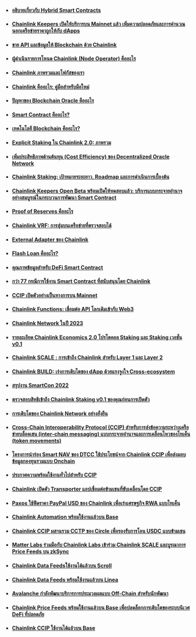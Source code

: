 - #### [อธิบายเกี่ยวกับ Hybrid Smart Contracts](https://medium.com/chainlink-community/%E0%B8%AD%E0%B8%98%E0%B8%B4%E0%B8%9A%E0%B8%B2%E0%B8%A2%E0%B9%80%E0%B8%81%E0%B8%B5%E0%B9%88%E0%B8%A2%E0%B8%A7%E0%B8%81%E0%B8%B1%E0%B8%9A-hybrid-smart-contracts-c50a04217ccc)
- #### [Chainlink Keepers เปิดให้บริการบน Mainnet แล้ว เพิ่มความปลอดภัยและการคำนวณนอกเครือข่ายราคาถูกให้กับ dApps](https://medium.com/chainlink-community/chainlink-keepers-%E0%B9%80%E0%B8%9B%E0%B8%B4%E0%B8%94%E0%B9%83%E0%B8%AB%E0%B9%89%E0%B8%9A%E0%B8%A3%E0%B8%B4%E0%B8%81%E0%B8%B2%E0%B8%A3%E0%B8%9A%E0%B8%99-mainnet-%E0%B9%81%E0%B8%A5%E0%B9%89%E0%B8%A7-%E0%B9%80%E0%B8%9E%E0%B8%B4%E0%B9%88%E0%B8%A1%E0%B8%84%E0%B8%A7%E0%B8%B2%E0%B8%A1%E0%B8%9B%E0%B8%A5%E0%B8%AD%E0%B8%94%E0%B8%A0%E0%B8%B1%E0%B8%A2%E0%B9%81%E0%B8%A5%E0%B8%B0%E0%B8%81%E0%B8%B2%E0%B8%A3%E0%B8%84%E0%B8%B3%E0%B8%99%E0%B8%A7%E0%B8%93%E0%B8%99%E0%B8%AD%E0%B8%81%E0%B9%80%E0%B8%84%E0%B8%A3%E0%B8%B7%E0%B8%AD%E0%B8%82%E0%B9%88%E0%B8%B2%E0%B8%A2%E0%B8%A3%E0%B8%B2%E0%B8%84%E0%B8%B2%E0%B8%96%E0%B8%B9%E0%B8%81%E0%B9%83%E0%B8%AB%E0%B9%89%E0%B8%81%E0%B8%B1%E0%B8%9A-79c1571d4d62)
- #### [ขาย API และข้อมูลให้ Blockchain ด้วย Chainlink](https://medium.com/chainlink-community/%E0%B8%82%E0%B8%B2%E0%B8%A2-api-%E0%B9%81%E0%B8%A5%E0%B8%B0%E0%B8%82%E0%B9%89%E0%B8%AD%E0%B8%A1%E0%B8%B9%E0%B8%A5%E0%B9%83%E0%B8%AB%E0%B9%89-blockchain-%E0%B8%94%E0%B9%89%E0%B8%A7%E0%B8%A2-chainlink-30ebd6079719)
- #### [ผู้ดำเนินรายการโหนด Chainlink (Node Operator) คืออะไร](https://medium.com/chainlink-community/%E0%B8%9C%E0%B8%B9%E0%B9%89%E0%B8%94%E0%B8%B3%E0%B9%80%E0%B8%99%E0%B8%B4%E0%B8%99%E0%B8%A3%E0%B8%B2%E0%B8%A2%E0%B8%81%E0%B8%B2%E0%B8%A3%E0%B9%82%E0%B8%AB%E0%B8%99%E0%B8%94-chainlink-node-operator-%E0%B8%84%E0%B8%B7%E0%B8%AD%E0%B8%AD%E0%B8%B0%E0%B9%84%E0%B8%A3-ba49479210cc)
- #### [Chainlink ภาพรวมและโฟกัสของเรา](https://medium.com/chainlink-community/chainlink-%E0%B8%A0%E0%B8%B2%E0%B8%9E%E0%B8%A3%E0%B8%A7%E0%B8%A1%E0%B9%81%E0%B8%A5%E0%B8%B0%E0%B9%82%E0%B8%9F%E0%B8%81%E0%B8%B1%E0%B8%AA%E0%B8%82%E0%B8%AD%E0%B8%87%E0%B9%80%E0%B8%A3%E0%B8%B2-b4b262db5ad9)
- #### [Chainlink คืออะไร: คู่มือสำหรับมือใหม่](https://medium.com/chainlink-community/chainlink-%E0%B8%84%E0%B8%B7%E0%B8%AD%E0%B8%AD%E0%B8%B0%E0%B9%84%E0%B8%A3-%E0%B8%84%E0%B8%B9%E0%B9%88%E0%B8%A1%E0%B8%B7%E0%B8%AD%E0%B8%AA%E0%B8%B3%E0%B8%AB%E0%B8%A3%E0%B8%B1%E0%B8%9A%E0%B8%A1%E0%B8%B7%E0%B8%AD%E0%B9%83%E0%B8%AB%E0%B8%A1%E0%B9%88-11b9846951e)
- #### [ปัญหาของ Blockchain Oracle คืออะไร](https://medium.com/chainlink-community/%E0%B8%9B%E0%B8%B1%E0%B8%8D%E0%B8%AB%E0%B8%B2%E0%B8%82%E0%B8%AD%E0%B8%87-blockchain-oracle-%E0%B8%84%E0%B8%B7%E0%B8%AD%E0%B8%AD%E0%B8%B0%E0%B9%84%E0%B8%A3-a7ed93edd43e)
- #### [Smart Contract คืออะไร?](https://medium.com/chainlink-community/smart-contract-%E0%B8%84%E0%B8%B7%E0%B8%AD%E0%B8%AD%E0%B8%B0%E0%B9%84%E0%B8%A3-45644a2d9a1)
- #### [เทคโนโลยี Blockchain คืออะไร?](https://medium.com/chainlink-community/%E0%B9%80%E0%B8%97%E0%B8%84%E0%B9%82%E0%B8%99%E0%B9%82%E0%B8%A5%E0%B8%A2%E0%B8%B5-blockchain-%E0%B8%84%E0%B8%B7%E0%B8%AD%E0%B8%AD%E0%B8%B0%E0%B9%84%E0%B8%A3-8ad80c8c67e2)
- #### [Explicit Staking ใน Chainlink 2.0: ภาพรวม](https://medium.com/chainlink-community/explicit-staking-%E0%B9%83%E0%B8%99-chainlink-2-0-%E0%B8%A0%E0%B8%B2%E0%B8%9E%E0%B8%A3%E0%B8%A7%E0%B8%A1-faf12e4e98dd)
- #### [เพิ่มประสิทธิภาพด้านต้นทุน (Cost Efficiency) ของ Decentralized Oracle Network](https://medium.com/chainlink-community/%E0%B9%80%E0%B8%9E%E0%B8%B4%E0%B9%88%E0%B8%A1%E0%B8%9B%E0%B8%A3%E0%B8%B0%E0%B8%AA%E0%B8%B4%E0%B8%97%E0%B8%98%E0%B8%B4%E0%B8%A0%E0%B8%B2%E0%B8%9E%E0%B8%94%E0%B9%89%E0%B8%B2%E0%B8%99%E0%B8%95%E0%B9%89%E0%B8%99%E0%B8%97%E0%B8%B8%E0%B8%99-cost-efficiency-%E0%B8%82%E0%B8%AD%E0%B8%87-decentralized-oracle-network-52e0f6f08546)
- #### [Chainlink Staking: เป้าหมายระยะยาว, Roadmap และการดำเนินการเบื้องต้น](https://medium.com/chainlink-community/chainlink-staking-%E0%B9%80%E0%B8%9B%E0%B9%89%E0%B8%B2%E0%B8%AB%E0%B8%A1%E0%B8%B2%E0%B8%A2%E0%B8%A3%E0%B8%B0%E0%B8%A2%E0%B8%B0%E0%B8%A2%E0%B8%B2%E0%B8%A7-roadmap-%E0%B9%81%E0%B8%A5%E0%B8%B0%E0%B8%81%E0%B8%B2%E0%B8%A3%E0%B8%94%E0%B8%B3%E0%B9%80%E0%B8%99%E0%B8%B4%E0%B8%99%E0%B8%81%E0%B8%B2%E0%B8%A3%E0%B9%80%E0%B8%9A%E0%B8%B7%E0%B9%89%E0%B8%AD%E0%B8%87%E0%B8%95%E0%B9%89%E0%B8%99-770445748813)
- #### [Chainlink Keepers Open Beta พร้อมเปิดให้ทดสอบแล้ว: บริการแบบกระจายอำนาจอย่างสมบูรณ์ในกระบวนการพัฒนา Smart Contract](https://medium.com/chainlink-community/chainlink-keepers-open-beta-%E0%B8%9E%E0%B8%A3%E0%B9%89%E0%B8%AD%E0%B8%A1%E0%B9%80%E0%B8%9B%E0%B8%B4%E0%B8%94%E0%B9%83%E0%B8%AB%E0%B9%89%E0%B8%97%E0%B8%94%E0%B8%AA%E0%B8%AD%E0%B8%9A%E0%B9%81%E0%B8%A5%E0%B9%89%E0%B8%A7-%E0%B8%9A%E0%B8%A3%E0%B8%B4%E0%B8%81%E0%B8%B2%E0%B8%A3%E0%B9%81%E0%B8%9A%E0%B8%9A%E0%B8%81%E0%B8%A3%E0%B8%B0%E0%B8%88%E0%B8%B2%E0%B8%A2%E0%B8%AD%E0%B8%B3%E0%B8%99%E0%B8%B2%E0%B8%88%E0%B8%AD%E0%B8%A2%E0%B9%88%E0%B8%B2%E0%B8%87%E0%B8%AA%E0%B8%A1%E0%B8%9A%E0%B8%B9%E0%B8%A3%E0%B8%93%E0%B9%8C%E0%B9%83%E0%B8%99%E0%B8%81%E0%B8%A3%E0%B8%B0%E0%B8%9A%E0%B8%A7%E0%B8%99%E0%B8%81%E0%B8%B2%E0%B8%A3%E0%B8%9E%E0%B8%B1%E0%B8%92%E0%B8%99%E0%B8%B2-1f0f180d203e)
- #### [Proof of Reserves คืออะไร](https://medium.com/chainlink-community/proof-of-reserves-%E0%B8%84%E0%B8%B7%E0%B8%AD%E0%B8%AD%E0%B8%B0%E0%B9%84%E0%B8%A3-6be113cf4444)
- #### [Chainlink VRF: การสุ่มบนเครือข่ายที่ตรวจสอบได้](https://medium.com/chainlink-community/chainlink-vrf-%E0%B8%81%E0%B8%B2%E0%B8%A3%E0%B8%AA%E0%B8%B8%E0%B9%88%E0%B8%A1%E0%B8%9A%E0%B8%99%E0%B9%80%E0%B8%84%E0%B8%A3%E0%B8%B7%E0%B8%AD%E0%B8%82%E0%B9%88%E0%B8%B2%E0%B8%A2%E0%B8%97%E0%B8%B5%E0%B9%88%E0%B8%95%E0%B8%A3%E0%B8%A7%E0%B8%88%E0%B8%AA%E0%B8%AD%E0%B8%9A%E0%B9%84%E0%B8%94%E0%B9%89-4c860f0e8b08)
- #### [External Adapter ของ Chainlink](https://medium.com/chainlink-community/external-adapter-%E0%B8%82%E0%B8%AD%E0%B8%87-chainlink-b8ddd6259cb9)
- #### [Flash Loan คืออะไร?](https://medium.com/chainlink-community/flash-loan-%E0%B8%84%E0%B8%B7%E0%B8%AD%E0%B8%AD%E0%B8%B0%E0%B9%84%E0%B8%A3-bdb33b1c5737)
- #### [คุณภาพข้อมูลสำหรับ DeFi Smart Contract](https://medium.com/chainlink-community/%E0%B8%84%E0%B8%B8%E0%B8%93%E0%B8%A0%E0%B8%B2%E0%B8%9E%E0%B8%82%E0%B9%89%E0%B8%AD%E0%B8%A1%E0%B8%B9%E0%B8%A5%E0%B8%AA%E0%B8%B3%E0%B8%AB%E0%B8%A3%E0%B8%B1%E0%B8%9A-defi-smart-contract-19be1da14e3a)
- #### [กว่า 77 กรณีการใช้งาน Smart Contract ที่สนับสนุนโดย Chainlink](https://medium.com/chainlink-community/%E0%B8%81%E0%B8%A7%E0%B9%88%E0%B8%B2-77-%E0%B8%81%E0%B8%A3%E0%B8%93%E0%B8%B5%E0%B8%81%E0%B8%B2%E0%B8%A3%E0%B9%83%E0%B8%8A%E0%B9%89%E0%B8%87%E0%B8%B2%E0%B8%99-smart-contract-%E0%B8%97%E0%B8%B5%E0%B9%88%E0%B8%AA%E0%B8%99%E0%B8%B1%E0%B8%9A%E0%B8%AA%E0%B8%99%E0%B8%B8%E0%B8%99%E0%B9%82%E0%B8%94%E0%B8%A2-chainlink-75c18f1b7bbc)
- #### [CCIP เปิดตัวอย่างเป็นทางการบน Mainnet](https://medium.com/chainlink-community/ccip-%E0%B9%80%E0%B8%9B%E0%B8%B4%E0%B8%94%E0%B8%95%E0%B8%B1%E0%B8%A7%E0%B8%AD%E0%B8%A2%E0%B9%88%E0%B8%B2%E0%B8%87%E0%B9%80%E0%B8%9B%E0%B9%87%E0%B8%99%E0%B8%97%E0%B8%B2%E0%B8%87%E0%B8%81%E0%B8%B2%E0%B8%A3%E0%B8%9A%E0%B8%99-mainnet-56186bf20b05)
- #### [Chainlink Functions: เชื่อมต่อ API โลกเดิมเข้ากับ Web3](https://medium.com/chainlink-community/chainlink-functions-%E0%B9%80%E0%B8%8A%E0%B8%B7%E0%B9%88%E0%B8%AD%E0%B8%A1%E0%B8%95%E0%B9%88%E0%B8%AD-api-%E0%B9%82%E0%B8%A5%E0%B8%81%E0%B9%80%E0%B8%94%E0%B8%B4%E0%B8%A1%E0%B9%80%E0%B8%82%E0%B9%89%E0%B8%B2%E0%B8%81%E0%B8%B1%E0%B8%9A-web3-e0c3986e1688)
- #### [Chainlink Network ในปี 2023](https://medium.com/chainlink-community/chainlink-network-%E0%B9%83%E0%B8%99%E0%B8%9B%E0%B8%B5-2023-3183ea1046cf)
- #### [รายละเอียด Chainlink Economics 2.0 โปรโตคอล Staking และ Staking เวอชั่น v0.1](https://medium.com/chainlink-community/%E0%B8%A3%E0%B8%B2%E0%B8%A2%E0%B8%A5%E0%B8%B0%E0%B9%80%E0%B8%AD%E0%B8%B5%E0%B8%A2%E0%B8%94-chainlink-economics-2-0-%E0%B9%82%E0%B8%9B%E0%B8%A3%E0%B9%82%E0%B8%95%E0%B8%84%E0%B8%AD%E0%B8%A5-staking-%E0%B9%81%E0%B8%A5%E0%B8%B0-staking-%E0%B9%80%E0%B8%A7%E0%B8%AD%E0%B8%8A%E0%B8%B1%E0%B9%88%E0%B8%99-v0-1-6cc54764bcc7)
- #### [Chainlink SCALE : การเข้าถึง Chainlink สำหรับ Layer 1 และ Layer 2](https://medium.com/chainlink-community/chainlink-scale-%E0%B8%81%E0%B8%B2%E0%B8%A3%E0%B9%80%E0%B8%82%E0%B9%89%E0%B8%B2%E0%B8%96%E0%B8%B6%E0%B8%87-chainlink-%E0%B8%AA%E0%B8%B3%E0%B8%AB%E0%B8%A3%E0%B8%B1%E0%B8%9A-layer-1-%E0%B9%81%E0%B8%A5%E0%B8%B0-layer-2-c90f69a8376)
- #### [Chainlink BUILD: เร่งการเติบโตของ dApp ด้วยแรงจูงใจ Cross-ecosystem](https://medium.com/chainlink-community/chainlink-build-%E0%B9%80%E0%B8%A3%E0%B9%88%E0%B8%87%E0%B8%81%E0%B8%B2%E0%B8%A3%E0%B9%80%E0%B8%95%E0%B8%B4%E0%B8%9A%E0%B9%82%E0%B8%95%E0%B8%82%E0%B8%AD%E0%B8%87-dapp-%E0%B8%94%E0%B9%89%E0%B8%A7%E0%B8%A2%E0%B9%81%E0%B8%A3%E0%B8%87%E0%B8%88%E0%B8%B9%E0%B8%87%E0%B9%83%E0%B8%88-cross-ecosystem-38ccc927d6a9)
- #### [สรุปงาน SmartCon 2022](https://medium.com/chainlink-community/%E0%B8%AA%E0%B8%A3%E0%B8%B8%E0%B8%9B%E0%B8%87%E0%B8%B2%E0%B8%99-smartcon-2022-d32677a7e4b8)
- #### [ตรวจสอบสิทธิเข้าถึง Chainlink Staking v0.1 ของคุณก่อนการเปิดตัว](https://medium.com/chainlink-community/%E0%B8%95%E0%B8%A3%E0%B8%A7%E0%B8%88%E0%B8%AA%E0%B8%AD%E0%B8%9A%E0%B8%AA%E0%B8%B4%E0%B8%97%E0%B8%98%E0%B8%B4%E0%B9%80%E0%B8%82%E0%B9%89%E0%B8%B2%E0%B8%96%E0%B8%B6%E0%B8%87-chainlink-staking-v0-1-%E0%B8%82%E0%B8%AD%E0%B8%87%E0%B8%84%E0%B8%B8%E0%B8%93%E0%B8%81%E0%B9%88%E0%B8%AD%E0%B8%99%E0%B8%81%E0%B8%B2%E0%B8%A3%E0%B9%80%E0%B8%9B%E0%B8%B4%E0%B8%94%E0%B8%95%E0%B8%B1%E0%B8%A7-3a9c7ebc5d2e)
- #### [การเติบโตของ Chainlink Network อย่างยั่งยืน](https://medium.com/chainlink-community/%E0%B8%81%E0%B8%B2%E0%B8%A3%E0%B9%80%E0%B8%95%E0%B8%B4%E0%B8%9A%E0%B9%82%E0%B8%95%E0%B8%82%E0%B8%AD%E0%B8%87-chainlink-network-%E0%B8%AD%E0%B8%A2%E0%B9%88%E0%B8%B2%E0%B8%87%E0%B8%A2%E0%B8%B1%E0%B9%88%E0%B8%87%E0%B8%A2%E0%B8%B7%E0%B8%99-5e22830c4453)
- #### [Cross-Chain Interoperability Protocol (CCIP) สำหรับการส่งข้อความระหว่างเครือข่ายบล็อคเชน (inter-chain messaging) แบบกระจายอำนาจและการเคลื่อนไหวของโทเค็น (token movements)](https://medium.com/chainlink-community/cross-chain-interoperability-protocol-ccip-%E0%B8%AA%E0%B8%B3%E0%B8%AB%E0%B8%A3%E0%B8%B1%E0%B8%9A%E0%B8%81%E0%B8%B2%E0%B8%A3%E0%B8%AA%E0%B9%88%E0%B8%87%E0%B8%82%E0%B9%89%E0%B8%AD%E0%B8%84%E0%B8%A7%E0%B8%B2%E0%B8%A1%E0%B8%A3%E0%B8%B0%E0%B8%AB%E0%B8%A7%E0%B9%88%E0%B8%B2%E0%B8%87%E0%B9%80%E0%B8%84%E0%B8%A3%E0%B8%B7%E0%B8%AD%E0%B8%82%E0%B9%88%E0%B8%B2%E0%B8%A2%E0%B8%9A%E0%B8%A5%E0%B9%87%E0%B8%AD%E0%B8%84%E0%B9%80%E0%B8%8A%E0%B8%99-dc5fa9592086)
- #### [โครงการนำร่อง Smart NAV ของ DTCC ใช้ประโยชน์จาก Chainlink CCIP เพื่อส่งมอบข้อมูลกองทุนรวมแบบ Onchain](https://medium.com/chainlink-community/%E0%B9%82%E0%B8%84%E0%B8%A3%E0%B8%87%E0%B8%81%E0%B8%B2%E0%B8%A3%E0%B8%99%E0%B8%B3%E0%B8%A3%E0%B9%88%E0%B8%AD%E0%B8%87-smart-nav-%E0%B8%82%E0%B8%AD%E0%B8%87-dtcc-%E0%B9%83%E0%B8%8A%E0%B9%89%E0%B8%9B%E0%B8%A3%E0%B8%B0%E0%B9%82%E0%B8%A2%E0%B8%8A%E0%B8%99%E0%B9%8C%E0%B8%88%E0%B8%B2%E0%B8%81-chainlink-ccip-%E0%B9%80%E0%B8%9E%E0%B8%B7%E0%B9%88%E0%B8%AD%E0%B8%AA%E0%B9%88%E0%B8%87%E0%B8%A1%E0%B8%AD%E0%B8%9A%E0%B8%82%E0%B9%89%E0%B8%AD%E0%B8%A1%E0%B8%B9%E0%B8%A5%E0%B8%81%E0%B8%AD%E0%B8%87%E0%B8%97%E0%B8%B8%E0%B8%99%E0%B8%A3%E0%B8%A7%E0%B8%A1%E0%B9%81%E0%B8%9A%E0%B8%9A-d0850da6b6cb)
- #### [ประกาศความพร้อมใช้งานทั่วไปสำหรับ CCIP](https://medium.com/@chainlink_thofficial/%E0%B8%9B%E0%B8%A3%E0%B8%B0%E0%B8%81%E0%B8%B2%E0%B8%A8%E0%B8%84%E0%B8%A7%E0%B8%B2%E0%B8%A1%E0%B8%9E%E0%B8%A3%E0%B9%89%E0%B8%AD%E0%B8%A1%E0%B9%83%E0%B8%8A%E0%B9%89%E0%B8%87%E0%B8%B2%E0%B8%99%E0%B8%97%E0%B8%B1%E0%B9%88%E0%B8%A7%E0%B9%84%E0%B8%9B%E0%B8%AA%E0%B8%B3%E0%B8%AB%E0%B8%A3%E0%B8%B1%E0%B8%9A-ccip-b50a75d7103a)
- #### [Chainlink เปิดตัว Transporter แอปเชื่อมต่อข้ามเชนที่ขับเคลื่อนโดย CCIP](https://medium.com/@chainlink_thofficial/chainlink-%E0%B9%80%E0%B8%9B%E0%B8%B4%E0%B8%94%E0%B8%95%E0%B8%B1%E0%B8%A7-transporter-%E0%B9%81%E0%B8%AD%E0%B8%9B%E0%B9%80%E0%B8%8A%E0%B8%B7%E0%B9%88%E0%B8%AD%E0%B8%A1%E0%B8%95%E0%B9%88%E0%B8%AD%E0%B8%82%E0%B9%89%E0%B8%B2%E0%B8%A1%E0%B9%80%E0%B8%8A%E0%B8%99%E0%B8%97%E0%B8%B5%E0%B9%88%E0%B8%82%E0%B8%B1%E0%B8%9A%E0%B9%80%E0%B8%84%E0%B8%A5%E0%B8%B7%E0%B9%88%E0%B8%AD%E0%B8%99%E0%B9%82%E0%B8%94%E0%B8%A2-ccip-ba52f2599d5c)
- #### [Paxos ใช้ฟีดราคา PayPal USD ของ Chainlink เพื่อเร่งเศรษฐกิจ RWA แบบโทเค็น](https://medium.com/@chainlink_thofficial/paxos-%E0%B9%83%E0%B8%8A%E0%B9%89%E0%B8%9F%E0%B8%B5%E0%B8%94%E0%B8%A3%E0%B8%B2%E0%B8%84%E0%B8%B2-paypal-usd-%E0%B8%82%E0%B8%AD%E0%B8%87-chainlink-%E0%B9%80%E0%B8%9E%E0%B8%B7%E0%B9%88%E0%B8%AD%E0%B9%80%E0%B8%A3%E0%B9%88%E0%B8%87%E0%B9%80%E0%B8%A8%E0%B8%A3%E0%B8%A9%E0%B8%90%E0%B8%81%E0%B8%B4%E0%B8%88-rwa-%E0%B9%81%E0%B8%9A%E0%B8%9A%E0%B9%82%E0%B8%97%E0%B9%80%E0%B8%84%E0%B9%87%E0%B8%99-790e0146d10a)
- #### [Chainlink Automation พร้อมใช้งานแล้วบน Base](https://medium.com/chainlink-community/chainlink-automation-%E0%B8%9E%E0%B8%A3%E0%B9%89%E0%B8%AD%E0%B8%A1%E0%B9%83%E0%B8%8A%E0%B9%89%E0%B8%87%E0%B8%B2%E0%B8%99%E0%B9%81%E0%B8%A5%E0%B9%89%E0%B8%A7%E0%B8%9A%E0%B8%99-base-d5b0baa2a705)
- #### [Chainlink CCIP ผสานรวม CCTP ของ Circle เพื่อรองรับการโอน USDC แบบข้ามเชน](https://medium.com/@chainlink_thofficial/chainlink-ccip-%E0%B8%9C%E0%B8%AA%E0%B8%B2%E0%B8%99%E0%B8%A3%E0%B8%A7%E0%B8%A1-cctp-%E0%B8%82%E0%B8%AD%E0%B8%87-circle-%E0%B9%80%E0%B8%9E%E0%B8%B7%E0%B9%88%E0%B8%AD%E0%B8%A3%E0%B8%AD%E0%B8%87%E0%B8%A3%E0%B8%B1%E0%B8%9A%E0%B8%81%E0%B8%B2%E0%B8%A3%E0%B9%82%E0%B8%AD%E0%B8%99-usdc-%E0%B9%81%E0%B8%9A%E0%B8%9A%E0%B8%82%E0%B9%89%E0%B8%B2%E0%B8%A1%E0%B9%80%E0%B8%8A%E0%B8%99-78be2ce1a699)
- #### [Matter Labs ร่วมมือกับ Chainlink Labs เข้าร่วม Chainlink SCALE และบูรณาการ Price Feeds บน zkSync](https://medium.com/chainlink-community/matter-labs-%E0%B8%A3%E0%B9%88%E0%B8%A7%E0%B8%A1%E0%B8%A1%E0%B8%B7%E0%B8%AD%E0%B8%81%E0%B8%B1%E0%B8%9A-chainlink-labs-%E0%B9%80%E0%B8%82%E0%B9%89%E0%B8%B2%E0%B8%A3%E0%B9%88%E0%B8%A7%E0%B8%A1-chainlink-scale-%E0%B9%81%E0%B8%A5%E0%B8%B0%E0%B8%9A%E0%B8%B9%E0%B8%A3%E0%B8%93%E0%B8%B2%E0%B8%81%E0%B8%B2%E0%B8%A3-price-feeds-%E0%B8%9A%E0%B8%99-zksync-b0260d286d69)
- #### [Chainlink Data Feedsใช้งานได้แล้วบน Scroll](https://medium.com/chainlink-community/chainlink-data-feeds%E0%B9%83%E0%B8%8A%E0%B9%89%E0%B8%87%E0%B8%B2%E0%B8%99%E0%B9%84%E0%B8%94%E0%B9%89%E0%B9%81%E0%B8%A5%E0%B9%89%E0%B8%A7%E0%B8%9A%E0%B8%99-scroll-12f49fdfa98e)
- #### [Chainlink Data Feeds พร้อมใช้งานแล้วบน Linea](https://medium.com/chainlink-community/%E0%B8%9F%E0%B8%B5%E0%B8%94%E0%B8%82%E0%B9%89%E0%B8%AD%E0%B8%A1%E0%B8%B9%E0%B8%A5-chainlink-%E0%B8%9E%E0%B8%A3%E0%B9%89%E0%B8%AD%E0%B8%A1%E0%B9%83%E0%B8%8A%E0%B9%89%E0%B8%87%E0%B8%B2%E0%B8%99%E0%B8%9A%E0%B8%99-linea-%E0%B9%81%E0%B8%A5%E0%B9%89%E0%B8%A7%E0%B8%9E%E0%B8%A3%E0%B9%89%E0%B8%AD%E0%B8%A1%E0%B9%83%E0%B8%8A%E0%B9%89%E0%B8%87%E0%B8%B2%E0%B8%99%E0%B8%9A%E0%B8%99-linea-763b3ed555f7)
- #### [Avalanche กำลังพัฒนาบริการการประมวลผลแบบ Off-Chain สำหรับนักพัฒนา](https://medium.com/chainlink-community/avalanche-%E0%B8%81%E0%B8%B3%E0%B8%A5%E0%B8%B1%E0%B8%87%E0%B8%9E%E0%B8%B1%E0%B8%92%E0%B8%99%E0%B8%B2%E0%B8%9A%E0%B8%A3%E0%B8%B4%E0%B8%81%E0%B8%B2%E0%B8%A3%E0%B8%81%E0%B8%B2%E0%B8%A3%E0%B8%9B%E0%B8%A3%E0%B8%B0%E0%B8%A1%E0%B8%A7%E0%B8%A5%E0%B8%9C%E0%B8%A5%E0%B9%81%E0%B8%9A%E0%B8%9A-off-chain-%E0%B8%AA%E0%B8%B3%E0%B8%AB%E0%B8%A3%E0%B8%B1%E0%B8%9A%E0%B8%99%E0%B8%B1%E0%B8%81%E0%B8%9E%E0%B8%B1%E0%B8%92%E0%B8%99%E0%B8%B2-2a214d05f164)
- #### [Chainlink Price Feeds พร้อมใช้งานแล้วบน Base เพื่อปลดล็อกการเติบโตของระบบนิเวศ DeFi ที่ปลอดภัย](https://medium.com/chainlink-community/chainlink-price-feeds-%E0%B8%9E%E0%B8%A3%E0%B9%89%E0%B8%AD%E0%B8%A1%E0%B9%83%E0%B8%8A%E0%B9%89%E0%B8%87%E0%B8%B2%E0%B8%99%E0%B9%81%E0%B8%A5%E0%B9%89%E0%B8%A7%E0%B8%9A%E0%B8%99-base-%E0%B9%80%E0%B8%9E%E0%B8%B7%E0%B9%88%E0%B8%AD%E0%B8%9B%E0%B8%A5%E0%B8%94%E0%B8%A5%E0%B9%87%E0%B8%AD%E0%B8%81%E0%B8%81%E0%B8%B2%E0%B8%A3%E0%B9%80%E0%B8%95%E0%B8%B4%E0%B8%9A%E0%B9%82%E0%B8%95%E0%B8%82%E0%B8%AD%E0%B8%87%E0%B8%A3%E0%B8%B0%E0%B8%9A%E0%B8%9A%E0%B8%99%E0%B8%B4%E0%B9%80%E0%B8%A7%E0%B8%A8-defi-%E0%B8%97%E0%B8%B5%E0%B9%88%E0%B8%9B%E0%B8%A5%E0%B8%AD%E0%B8%94%E0%B8%A0%E0%B8%B1%E0%B8%A2-1a3e8558a477)
- #### [Chainlink CCIP ใช้งานได้แล้วบน Base](https://medium.com/chainlink-community/chainlink-ccip-%E0%B9%83%E0%B8%8A%E0%B9%89%E0%B8%87%E0%B8%B2%E0%B8%99%E0%B9%84%E0%B8%94%E0%B9%89%E0%B9%81%E0%B8%A5%E0%B9%89%E0%B8%A7%E0%B8%9A%E0%B8%99-base-faefe6f79912)
